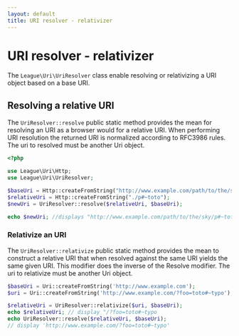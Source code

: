 ```yaml
---
layout: default
title: URI resolver - relativizer
---
```


URI resolver - relativizer
=======

The `League\Uri\UriResolver` class enable resolving or relativizing a URI object based on a base URI. 

## Resolving a relative URI

The `UriResolver::resolve` public static method provides the mean for resolving an URI as a browser would for a relative URI. When performing URI resolution the returned URI is normalized according to RFC3986 rules. The uri to resolved must be another Uri object.

~~~php
<?php

use League\Uri\Http;
use League\Uri\UriResolver;

$baseUri = Http::createFromString("http://www.example.com/path/to/the/sky/");
$relativeUri = Http::createFromString("./p#~toto");
$newUri = UriResolver::resolve($relativeUri, $baseUri);

echo $newUri; //displays "http://www.example.com/path/to/the/sky/p#~toto"
~~~

### Relativize an URI

The `UriResolver::relativize` public static method provides the mean to construct a relative URI that when resolved against the same URI yields the same given URI. This modifier does the inverse of the Resolve modifier. The uri to relativize must be another Uri object.

~~~php
$baseUri = Uri::createFromString('http://www.example.com');
$uri = Uri::createFromString('http://www.example.com/?foo=toto#~typo');

$relativeUri = UriResolver::relativize($uri, $baseUri);
echo $relativeUri; // display "/?foo=toto#~typo
echo UriResolver::resolve($relativeUri, $baseUri);
// display 'http://www.example.com/?foo=toto#~typo'
~~~